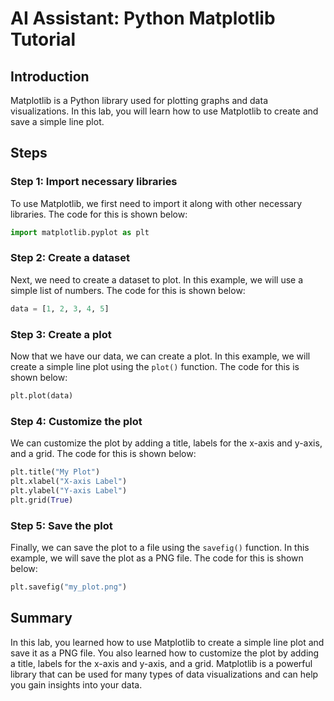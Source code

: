 # AI Assistant: Python Matplotlib Tutorial

## Introduction

Matplotlib is a Python library used for plotting graphs and data visualizations. In this lab, you will learn how to use Matplotlib to create and save a simple line plot.

## Steps

### Step 1: Import necessary libraries

To use Matplotlib, we first need to import it along with other necessary libraries. The code for this is shown below:

```python
import matplotlib.pyplot as plt
```

### Step 2: Create a dataset

Next, we need to create a dataset to plot. In this example, we will use a simple list of numbers. The code for this is shown below:

```python
data = [1, 2, 3, 4, 5]
```

### Step 3: Create a plot

Now that we have our data, we can create a plot. In this example, we will create a simple line plot using the `plot()` function. The code for this is shown below:

```python
plt.plot(data)
```

### Step 4: Customize the plot

We can customize the plot by adding a title, labels for the x-axis and y-axis, and a grid. The code for this is shown below:

```python
plt.title("My Plot")
plt.xlabel("X-axis Label")
plt.ylabel("Y-axis Label")
plt.grid(True)
```

### Step 5: Save the plot

Finally, we can save the plot to a file using the `savefig()` function. In this example, we will save the plot as a PNG file. The code for this is shown below:

```python
plt.savefig("my_plot.png")
```

## Summary

In this lab, you learned how to use Matplotlib to create a simple line plot and save it as a PNG file. You also learned how to customize the plot by adding a title, labels for the x-axis and y-axis, and a grid. Matplotlib is a powerful library that can be used for many types of data visualizations and can help you gain insights into your data.
